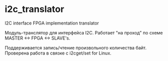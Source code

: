 # i2c_translator
I2C interface FPGA implementation translator

Модуль-транслятор для интерфейса I2C.
Работает "на проход" по схеме MASTER <-> FPGA <-> SLAVE's.

Поддерживается запись/чтение произвольного количества байт.
Проверена работа в связке с i2cget/set for Linux.
